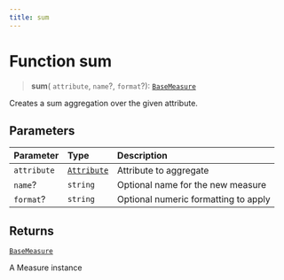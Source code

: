 ```yaml
---
title: sum
---
```


# Function sum

> **sum**(
  `attribute`,
  `name`?,
  `format`?): [`BaseMeasure`](../../../interfaces/interface.BaseMeasure.md)

Creates a sum aggregation over the given attribute.

## Parameters

| Parameter | Type | Description |
| :------ | :------ | :------ |
| `attribute` | [`Attribute`](../../../interfaces/interface.Attribute.md) | Attribute to aggregate |
| `name`? | `string` | Optional name for the new measure |
| `format`? | `string` | Optional numeric formatting to apply |

## Returns

[`BaseMeasure`](../../../interfaces/interface.BaseMeasure.md)

A Measure instance
